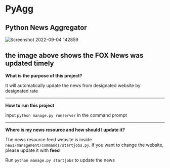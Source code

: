 # PyAgg
Python News Aggregator
---
![Screenshot 2022-09-04 142859](https://user-images.githubusercontent.com/105527191/188334305-73c9c1e9-f3d0-4a65-988c-fcb0a8849bee.jpg)

the image above shows the FOX News was updated timely
---
**What is the purpose of this project?**

It will automatically update the news from designated website by designated rate

---
**How to run this project**

input ```python manage.py runserver``` in the command prompt

---
**Where is my news resource and how should I update it?**

The news resource feed website is inside ```news/management/commands/startjobs.py```. If you want to change the website, please update it with **feed**

Run ```python manage.py startjobs``` to update the news
